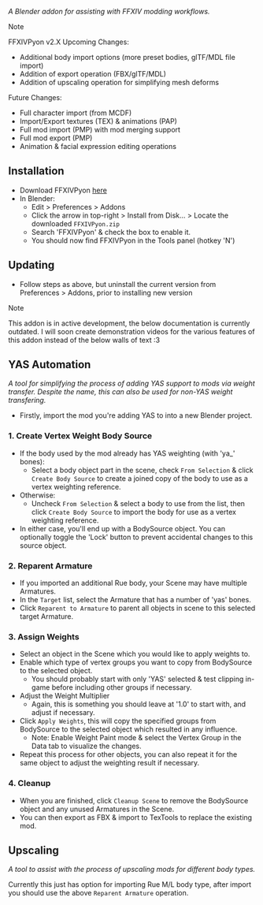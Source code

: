 *A Blender addon for assisting with FFXIV modding workflows.*

> [!NOTE]
> FFXIVPyon v2.X Upcoming Changes:
> - Additional body import options (more preset bodies, glTF/MDL file import)
> - Addition of export operation (FBX/glTF/MDL)
> - Addition of upscaling operation for simplifying mesh deforms
>
> Future Changes:
> - Full character import (from MCDF)
> - Import/Export textures (TEX) & animations (PAP)
> - Full mod import (PMP) with mod merging support
> - Full mod export (PMP)
> - Animation & facial expression editing operations

## Installation

- Download FFXIVPyon [here](https://github.com/priprii/FFXIVPyon/releases/latest/download/FFXIVPyon.zip)
- In Blender:
  - Edit > Preferences > Addons
  - Click the arrow in top-right > Install from Disk... > Locate the downloaded `FFXIVPyon.zip`
  - Search 'FFXIVPyon' & check the box to enable it.
  - You should now find FFXIVPyon in the Tools panel (hotkey 'N')

## Updating

- Follow steps as above, but uninstall the current version from Preferences > Addons, prior to installing new version

> [!NOTE]
> This addon is in active development, the below documentation is currently outdated.
> I will soon create demonstration videos for the various features of this addon instead of the below walls of text :3

## YAS Automation

*A tool for simplifying the process of adding YAS support to mods via weight transfer. Despite the name, this can also be used for non-YAS weight transfering.*

- Firstly, import the mod you're adding YAS to into a new Blender project.

### 1. Create Vertex Weight Body Source

- If the body used by the mod already has YAS weighting (with 'ya_' bones):
  - Select a body object part in the scene, check `From Selection` & click `Create Body Source` to create a joined copy of the body to use as a vertex weighting reference.
- Otherwise:
  - Uncheck `From Selection` & select a body to use from the list, then click `Create Body Source` to import the body for use as a vertex weighting reference.
- In either case, you'll end up with a BodySource object. You can optionally toggle the 'Lock' button to prevent accidental changes to this source object.

### 2. Reparent Armature

- If you imported an additional Rue body, your Scene may have multiple Armatures.
- In the `Target` list, select the Armature that has a number of 'yas' bones.
- Click `Reparent to Armature` to parent all objects in scene to this selected target Armature.

### 3. Assign Weights

- Select an object in the Scene which you would like to apply weights to.
- Enable which type of vertex groups you want to copy from BodySource to the selected object.
  - You should probably start with only 'YAS' selected & test clipping in-game before including other groups if necessary.
- Adjust the Weight Multiplier
  - Again, this is something you should leave at '1.0' to start with, and adjust if necessary.
- Click `Apply Weights`, this will copy the specified groups from BodySource to the selected object which resulted in any influence.
  - Note: Enable Weight Paint mode & select the Vertex Group in the Data tab to visualize the changes.
- Repeat this process for other objects, you can also repeat it for the same object to adjust the weighting result if necessary.

### 4. Cleanup

- When you are finished, click `Cleanup Scene` to remove the BodySource object and any unused Armatures in the Scene.
- You can then export as FBX & import to TexTools to replace the existing mod.

## Upscaling

*A tool to assist with the process of upscaling mods for different body types.*

Currently this just has option for importing Rue M/L body type, after import you should use the above `Reparent Armature` operation.
